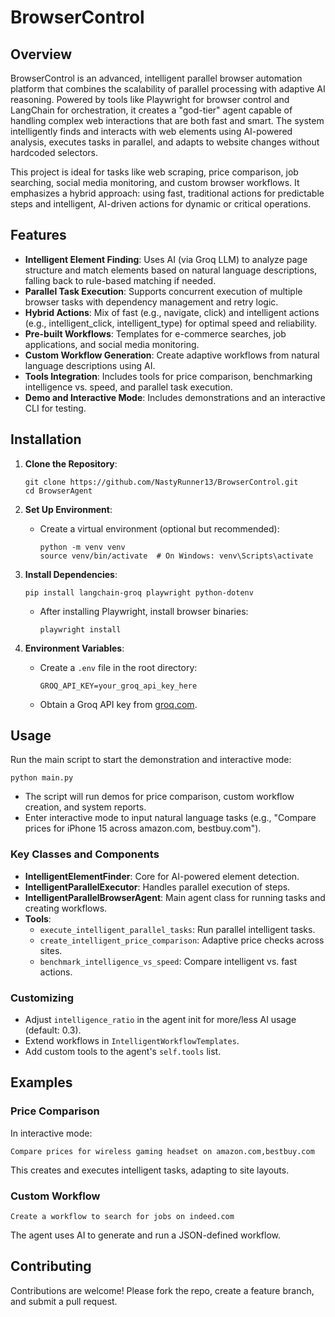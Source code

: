 # BrowserControl

## Overview

BrowserControl is an advanced, intelligent parallel browser automation platform that combines the scalability of parallel processing with adaptive AI reasoning. Powered by tools like Playwright for browser control and LangChain for orchestration, it creates a "god-tier" agent capable of handling complex web interactions that are both fast and smart. The system intelligently finds and interacts with web elements using AI-powered analysis, executes tasks in parallel, and adapts to website changes without hardcoded selectors.

This project is ideal for tasks like web scraping, price comparison, job searching, social media monitoring, and custom browser workflows. It emphasizes a hybrid approach: using fast, traditional actions for predictable steps and intelligent, AI-driven actions for dynamic or critical operations.

## Features

- **Intelligent Element Finding**: Uses AI (via Groq LLM) to analyze page structure and match elements based on natural language descriptions, falling back to rule-based matching if needed.
- **Parallel Task Execution**: Supports concurrent execution of multiple browser tasks with dependency management and retry logic.
- **Hybrid Actions**: Mix of fast (e.g., navigate, click) and intelligent actions (e.g., intelligent_click, intelligent_type) for optimal speed and reliability.
- **Pre-built Workflows**: Templates for e-commerce searches, job applications, and social media monitoring.
- **Custom Workflow Generation**: Create adaptive workflows from natural language descriptions using AI.
- **Tools Integration**: Includes tools for price comparison, benchmarking intelligence vs. speed, and parallel task execution.
- **Demo and Interactive Mode**: Includes demonstrations and an interactive CLI for testing.

## Installation

1. **Clone the Repository**:
   ```
   git clone https://github.com/NastyRunner13/BrowserControl.git
   cd BrowserAgent
   ```

2. **Set Up Environment**:
   - Create a virtual environment (optional but recommended):
     ```
     python -m venv venv
     source venv/bin/activate  # On Windows: venv\Scripts\activate
     ```

3. **Install Dependencies**:
   ```
   pip install langchain-groq playwright python-dotenv
   ```
   - After installing Playwright, install browser binaries:
     ```
     playwright install
     ```

4. **Environment Variables**:
   - Create a `.env` file in the root directory:
     ```
     GROQ_API_KEY=your_groq_api_key_here
     ```
   - Obtain a Groq API key from [groq.com](https://groq.com).

## Usage

Run the main script to start the demonstration and interactive mode:

```
python main.py
```

- The script will run demos for price comparison, custom workflow creation, and system reports.
- Enter interactive mode to input natural language tasks (e.g., "Compare prices for iPhone 15 across amazon.com, bestbuy.com").

### Key Classes and Components

- **IntelligentElementFinder**: Core for AI-powered element detection.
- **IntelligentParallelExecutor**: Handles parallel execution of steps.
- **IntelligentParallelBrowserAgent**: Main agent class for running tasks and creating workflows.
- **Tools**:
  - `execute_intelligent_parallel_tasks`: Run parallel intelligent tasks.
  - `create_intelligent_price_comparison`: Adaptive price checks across sites.
  - `benchmark_intelligence_vs_speed`: Compare intelligent vs. fast actions.

### Customizing

- Adjust `intelligence_ratio` in the agent init for more/less AI usage (default: 0.3).
- Extend workflows in `IntelligentWorkflowTemplates`.
- Add custom tools to the agent's `self.tools` list.

## Examples

### Price Comparison
In interactive mode:
```
Compare prices for wireless gaming headset on amazon.com,bestbuy.com
```
This creates and executes intelligent tasks, adapting to site layouts.

### Custom Workflow
```
Create a workflow to search for jobs on indeed.com
```
The agent uses AI to generate and run a JSON-defined workflow.

## Contributing

Contributions are welcome! Please fork the repo, create a feature branch, and submit a pull request.
